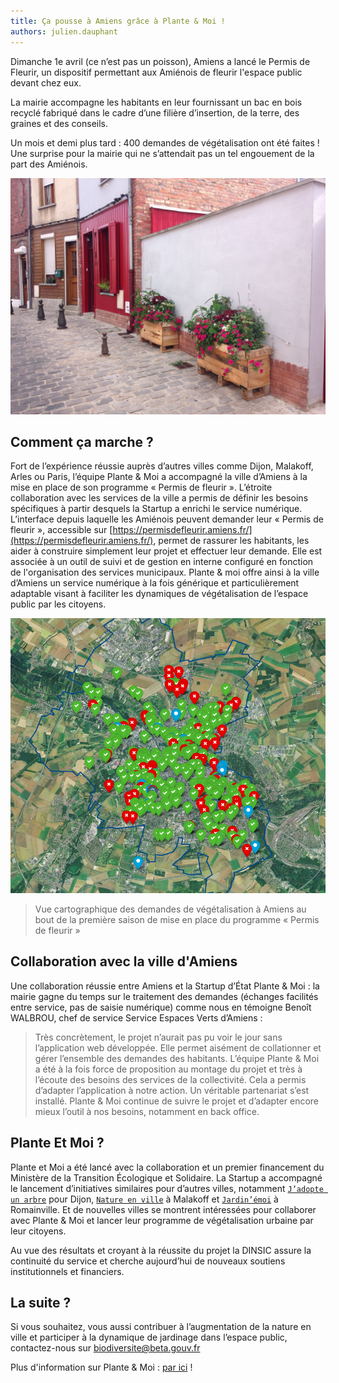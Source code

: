 ```yaml
---
title: Ça pousse à Amiens grâce à Plante & Moi !
authors: julien.dauphant
---
```


Dimanche 1e avril (ce n’est pas un poisson), Amiens a lancé le Permis de Fleurir, un dispositif permettant aux Amiénois de fleurir l'espace public devant chez eux.

<!--more-->

La mairie accompagne les habitants en leur fournissant un bac en bois recyclé fabriqué dans le cadre d’une filière d’insertion, de la terre, des graines et des conseils. 

Un mois et demi plus tard : 400 demandes de végétalisation ont été faites ! Une surprise pour la mairie qui ne s’attendait pas un tel engouement de la part des Amiénois.

![Projet de fleurir à Amiens](/img/posts/2018-07-12-amiens-plante-et-moi.jpg)

## Comment ça marche ?

Fort de l’expérience réussie auprès d’autres villes comme Dijon, Malakoff, Arles ou Paris, l’équipe Plante & Moi a accompagné la ville d’Amiens à la mise en place de son programme « Permis de fleurir ». L’étroite collaboration avec les services de la ville a permis de définir les besoins spécifiques à partir desquels la Startup a enrichi le service numérique. L’interface depuis laquelle les Amiénois peuvent demander leur « Permis de fleurir », accessible sur [https://permisdefleurir.amiens.fr/](https://permisdefleurir.amiens.fr/), permet de rassurer les habitants, les aider à construire simplement leur projet et effectuer leur demande. Elle est associée à un outil de suivi et de gestion en interne configuré en fonction de l'organisation des services municipaux. 
Plante & moi offre ainsi à la ville d’Amiens un service numérique à la fois générique et particulièrement adaptable visant à faciliter les dynamiques de végétalisation de l’espace public par les citoyens. 


![Vue cartographique des demandes de végétalisation à Amiens au bout de la première saison de mise en place du programme « Permis de fleurir »](/img/posts/2018-07-12-amiens-plante-et-moi-carte-amiens.jpg)
> Vue cartographique des demandes de végétalisation à Amiens au bout de la première saison de mise en place du programme « Permis de fleurir »

## Collaboration avec la ville d'Amiens

Une collaboration réussie entre Amiens et la Startup d’État Plante & Moi : la mairie gagne du temps sur le traitement des demandes (échanges facilités entre service, pas de saisie numérique) comme nous en témoigne Benoît WALBROU, chef de service Service Espaces Verts d’Amiens :
> Très concrètement, le projet n’aurait pas pu voir le jour sans l’application web développée. Elle permet aisément de collationner et gérer l’ensemble des demandes des habitants.
> L’équipe Plante & Moi a été à la fois force de proposition au montage du projet et très à l’écoute des besoins des services de la collectivité. Cela a permis d’adapter l’application à notre action.
> Un véritable partenariat s’est installé. Plante & Moi continue de suivre le projet et d’adapter encore mieux l’outil à nos besoins, notamment en back office.

## Plante Et Moi ?

Plante et Moi a été lancé avec la collaboration et un premier financement du Ministère de la Transition Écologique et Solidaire. La Startup a accompagné le lancement d’initiatives similaires pour d’autres villes, notamment [`J’adopte un arbre`](https://jadopteunarbre.dijon.fr/) pour Dijon, [`Nature en ville`](https://nature.malakoff.fr/) à Malakoff et [`Jardin’émoi`](https://romainville.plante-et-moi.fr/jardin-emoi/) à Romainville. Et de nouvelles villes se montrent intéressées pour collaborer avec Plante & Moi et lancer leur programme de végétalisation urbaine par leur citoyens. 

Au vue des résultats et croyant à la réussite du projet la DINSIC assure la continuité du service et cherche aujourd’hui de nouveaux soutiens institutionnels et financiers.

## La suite ?

Si vous souhaitez, vous aussi contribuer à l’augmentation de la nature en ville et participer à la dynamique de jardinage dans l’espace public, contactez-nous sur [biodiversite@beta.gouv.fr](mailto:biodiversite@beta.gouv.fr)

Plus d'information sur Plante & Moi : [par ici](https://beta.gouv.fr/startup/plante-et-moi.html) !
